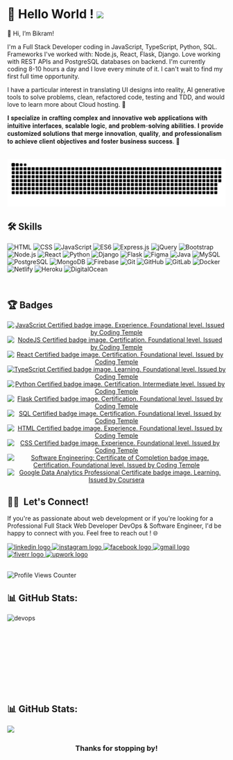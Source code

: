 <h1>
👋 Hello World ! <img src="https://github.com/TheDudeThatCode/TheDudeThatCode/blob/master/Assets/Earth.gif" width="24px">  
</h1>

👋 Hi, I’m Bikram!<br/>

I'm a Full Stack Developer coding in JavaScript, TypeScript, Python, SQL. Frameworks I've worked with: Node.js, React, Flask, Django. Love working with REST APIs and PostgreSQL databases on backend. I'm currently coding 8-10 hours a day and I love every minute of it. I can't wait to find my first full time opportunity.

I have a particular interest in translating UI designs into reality, AI generative tools to solve problems, clean, refactored code, testing and TDD, and would love to learn more about Cloud hosting.
🎨

𝐈 𝐬𝐩𝐞𝐜𝐢𝐚𝐥𝐢𝐳𝐞 𝐢𝐧 𝐜𝐫𝐚𝐟𝐭𝐢𝐧𝐠 𝐜𝐨𝐦𝐩𝐥𝐞𝐱 𝐚𝐧𝐝 𝐢𝐧𝐧𝐨𝐯𝐚𝐭𝐢𝐯𝐞 𝐰𝐞𝐛 𝐚𝐩𝐩𝐥𝐢𝐜𝐚𝐭𝐢𝐨𝐧𝐬 𝐰𝐢𝐭𝐡 𝐢𝐧𝐭𝐮𝐢𝐭𝐢𝐯𝐞 𝐢𝐧𝐭𝐞𝐫𝐟𝐚𝐜𝐞𝐬, 𝐬𝐜𝐚𝐥𝐚𝐛𝐥𝐞 𝐥𝐨𝐠𝐢𝐜, 𝐚𝐧𝐝 𝐩𝐫𝐨𝐛𝐥𝐞𝐦-𝐬𝐨𝐥𝐯𝐢𝐧𝐠 𝐚𝐛𝐢𝐥𝐢𝐭𝐢𝐞𝐬. 𝐈 𝐩𝐫𝐨𝐯𝐢𝐝𝐞 𝐜𝐮𝐬𝐭𝐨𝐦𝐢𝐳𝐞𝐝 𝐬𝐨𝐥𝐮𝐭𝐢𝐨𝐧𝐬 𝐭𝐡𝐚𝐭 𝐦𝐞𝐫𝐠𝐞 𝐢𝐧𝐧𝐨𝐯𝐚𝐭𝐢𝐨𝐧, 𝐪𝐮𝐚𝐥𝐢𝐭𝐲, 𝐚𝐧𝐝 𝐩𝐫𝐨𝐟𝐞𝐬𝐬𝐢𝐨𝐧𝐚𝐥𝐢𝐬𝐦 𝐭𝐨 𝐚𝐜𝐡𝐢𝐞𝐯𝐞 𝐜𝐥𝐢𝐞𝐧𝐭 𝐨𝐛𝐣𝐞𝐜𝐭𝐢𝐯𝐞𝐬 𝐚𝐧𝐝 𝐟𝐨𝐬𝐭𝐞𝐫 𝐛𝐮𝐬𝐢𝐧𝐞𝐬𝐬 𝐬𝐮𝐜𝐜𝐞𝐬𝐬. 🚀
<!--<a href="https://bikram-portfolio-2.vercel.app"><strong>Visit my personal website </strong></a> -->
<br/>
<img src="https://raw.githubusercontent.com/Saqib-DevSecOps/Saqib-DevSecOps/output/github-contribution-grid-snake-dark.svg" alt="Snake animation" />

## 🛠 Skills

![HTML](https://img.shields.io/static/v1?message=HTML&logo=html5&label=&color=E34F26&logoColor=white&labelColor=&style=for-the-badge)
![CSS](https://img.shields.io/static/v1?message=CSS&logo=css3&label=&color=1572B6&logoColor=white&labelColor=&style=for-the-badge)
![JavaScript](https://img.shields.io/static/v1?message=JavaScript&logo=javascript&label=&color=F7DF1E&logoColor=black&labelColor=&style=for-the-badge)
![ES6](https://img.shields.io/static/v1?message=ES6&logo=javascript&label=&color=F7DF1E&logoColor=black&labelColor=&style=for-the-badge)
![Express.js](https://img.shields.io/static/v1?message=Express.js&logo=express&label=&color=000000&logoColor=white&labelColor=&style=for-the-badge)
![jQuery](https://img.shields.io/badge/jquery-%230769AD.svg?style=for-the-badge&logo=jquery&logoColor=white)
![Bootstrap](https://img.shields.io/static/v1?message=Bootstrap&logo=bootstrap&label=&color=563D7C&logoColor=white&labelColor=&style=for-the-badge)
![Node.js](https://img.shields.io/static/v1?message=Node.js&logo=node.js&label=&color=339933&logoColor=white&labelColor=&style=for-the-badge)
![React](https://img.shields.io/static/v1?message=React&logo=react&label=&color=20232A&logoColor=61DAFB&labelColor=&style=for-the-badge)
![Python](https://img.shields.io/static/v1?message=Python&logo=python&label=&color=3776AB&logoColor=white&labelColor=&style=for-the-badge)
![Django](https://img.shields.io/static/v1?message=Django&logo=django&label=&color=092E20&logoColor=white&labelColor=&style=for-the-badge)
![Flask](https://img.shields.io/static/v1?message=Flask&logo=flask&label=&color=000000&logoColor=white&labelColor=&style=for-the-badge)
![Figma](https://img.shields.io/static/v1?message=Figma&logo=figma&label=&color=F24E1E&logoColor=white&labelColor=&style=for-the-badge)
![Java](https://img.shields.io/static/v1?message=Java&logo=java&label=&color=007396&logoColor=white&labelColor=&style=for-the-badge)
![MySQL](https://img.shields.io/static/v1?message=MySQL&logo=mysql&label=&color=4479A1&logoColor=white&labelColor=&style=for-the-badge)
![PostgreSQL](https://img.shields.io/static/v1?message=PostgreSQL&logo=postgresql&label=&color=336791&logoColor=white&labelColor=&style=for-the-badge)
![MongoDB](https://img.shields.io/static/v1?message=MongoDB&logo=mongodb&label=&color=47A248&logoColor=white&labelColor=&style=for-the-badge)
![Firebase](https://img.shields.io/static/v1?message=Firebase&logo=firebase&label=&color=FFCA28&logoColor=black&labelColor=&style=for-the-badge)
![Git](https://img.shields.io/static/v1?message=Git&logo=git&label=&color=E44C30&logoColor=white&labelColor=&style=for-the-badge)
![GitHub](https://img.shields.io/static/v1?message=GitHub&logo=github&label=&color=181717&logoColor=white&labelColor=&style=for-the-badge)
![GitLab](https://img.shields.io/static/v1?message=GitLab&logo=gitlab&label=&color=FC6D26&logoColor=white&labelColor=&style=for-the-badge)
![Docker](https://img.shields.io/static/v1?message=Docker&logo=docker&label=&color=2496ED&logoColor=white&labelColor=&style=for-the-badge)
![Netlify](https://img.shields.io/static/v1?message=Netlify&logo=netlify&label=&color=00C7B7&logoColor=white&labelColor=&style=for-the-badge)
![Heroku](https://img.shields.io/static/v1?message=Heroku&logo=heroku&label=&color=430098&logoColor=white&labelColor=&style=for-the-badge)
![DigitalOcean](https://img.shields.io/static/v1?message=DigitalOcean&logo=digitalocean&label=&color=0080FF&logoColor=white&labelColor=&style=for-the-badge)
<!--![Next.js](https://img.shields.io/static/v1?message=Next.js&logo=next.js&label=&color=000000&logoColor=white&labelColor=&style=for-the-badge)
![C](https://img.shields.io/static/v1?message=C&logo=c&label=&color=A8B9CC&logoColor=white&labelColor=&style=for-the-badge)
![TensorFlow](https://img.shields.io/static/v1?message=TensorFlow&logo=tensorflow&label=&color=FF6F00&logoColor=white&labelColor=&style=for-the-badge)
![PyTorch](https://img.shields.io/static/v1?message=PyTorch&logo=pytorch&label=&color=EE4C2C&logoColor=white&labelColor=&style=for-the-badge)
![Scikit-learn](https://img.shields.io/static/v1?message=Scikit-learn&logo=scikit-learn&label=&color=F7931E&logoColor=white&labelColor=&style=for-the-badge)
![NLP](https://img.shields.io/static/v1?message=NLP&logo=nlp&label=&color=32A852&logoColor=white&labelColor=&style=for-the-badge)
![GPT-3](https://img.shields.io/static/v1?message=GPT-3&logo=openai&label=&color=412991&logoColor=white&labelColor=&style=for-the-badge)
![GPT-4](https://img.shields.io/static/v1?message=GPT-4&logo=openai&label=&color=412991&logoColor=white&labelColor=&style=for-the-badge)
![ChatGPT](https://img.shields.io/static/v1?message=ChatGPT&logo=openai&label=&color=412991&logoColor=white&labelColor=&style=for-the-badge)
![Pandas](https://img.shields.io/static/v1?message=Pandas&logo=pandas&label=&color=150458&logoColor=white&labelColor=&style=for-the-badge)
![NumPy](https://img.shields.io/static/v1?message=NumPy&logo=numpy&label=&color=013243&logoColor=white&labelColor=&style=for-the-badge)
![Matplotlib](https://img.shields.io/static/v1?message=Matplotlib&logo=matplotlib&label=&color=11557C&logoColor=white&labelColor=&style=for-the-badge)
<!--![Redis](https://img.shields.io/static/v1?message=Redis&logo=redis&label=&color=DC382D&logoColor=white&labelColor=&style=for-the-badge)
![Celery](https://img.shields.io/static/v1?message=Celery&logo=celery&label=&color=37814A&logoColor=white&labelColor=&style=for-the-badge)
![RabbitMQ](https://img.shields.io/static/v1?message=RabbitMQ&logo=rabbitmq&label=&color=FF6600&logoColor=white&labelColor=&style=for-the-badge)
![LINUX](https://img.shields.io/badge/Linux-FCC624?style=for-the-badge&logo=linux&logoColor=black)
![Jenkins](https://img.shields.io/static/v1?message=Jenkins&logo=jenkins&label=&color=D24939&logoColor=white&labelColor=&style=for-the-badge)
![Kubernetes](https://img.shields.io/static/v1?message=Kubernetes&logo=kubernetes&label=&color=326CE5&logoColor=white&labelColor=&style=for-the-badge)
![Linode](https://img.shields.io/static/v1?message=Linode&logo=linode&label=&color=00A95C&logoColor=white&labelColor=&style=for-the-badge)
![AWS](https://img.shields.io/static/v1?message=AWS&logo=amazon-aws&label=&color=232F3E&logoColor=white&labelColor=&style=for-the-badge)-->

<br/>


## 🏆 Badges

<div align="center">
 <a href="https://www.credly.com/earner/earned/badge/9fb6e77a-1d5a-4cf3-b713-e5a0c967111d">
    <img class="cr-badges-full-badge__img" src="https://images.credly.com/size/680x680/images/3652f50d-ccdd-4d5f-8560-af205a4ba4d4/image.png" alt="JavaScript Certified badge image. Experience. Foundational level. Issued by Coding Temple" width="100" height="100">
  </a> 
  <a href="https://www.credly.com/earner/earned/badge/eb1f41d2-564f-4b65-b632-4a4ff6bd3053">
    <img class="cr-badges-full-badge__img" src="https://images.credly.com/size/680x680/images/a220d3a8-6185-42f9-9e44-f2ae37877721/image.png" alt="NodeJS Certified badge image. Certification. Foundational level. Issued by Coding Temple" width="100" height="100">
  </a>
  <a href="https://www.credly.com/earner/earned/badge/f0c7c8f7-daf3-4fe0-8515-d6c04b96e705">
    <img class="cr-badges-full-badge__img" src="https://images.credly.com/size/680x680/images/a4256fae-8645-4aab-8084-9942439bdb41/image.png" alt="React Certified badge image. Certification. Foundational level. Issued by Coding Temple" width="100" height="100">
  </a>
  <a href="https://www.credly.com/earner/earned/badge/49ab9abf-69d5-4c1c-b05a-96ca4316cba0">
    <img class="cr-badges-full-badge__img" src="https://images.credly.com/size/680x680/images/47572ec1-e407-42d7-9781-2a65f4c38228/image.png" alt="TypeScript Certified badge image. Learning. Foundational level. Issued by Coding Temple" width="88" height="88">
  </a>
  <a href="https://www.credly.com/earner/earned/badge/a58de603-0fc8-46f0-9365-332e11af771b">
    <img class="cr-badges-full-badge__img" src="https://images.credly.com/size/680x680/images/d2ce1275-b1dc-46c3-b31d-e6c5eb182cc4/image.png" alt="Python Certified badge image. Certification. Intermediate level. Issued by Coding Temple" width="100" height="100">
  </a>
  <a href="https://www.credly.com/earner/earned/badge/5d0419a7-9765-4e03-b1f6-f182ee63f3e4">
    <img class="cr-badges-full-badge__img" src="https://images.credly.com/size/680x680/images/ceb9d2f3-b9cb-4a05-bb54-7b491810578d/image.png" alt="Flask Certified badge image. Certification. Foundational level. Issued by Coding Temple" width="100" height="100">
  </a>
  </a>
  <a href="https://www.credly.com/earner/earned/badge/2779c32f-812c-4ae6-b3b1-7b2d76e7337a">
    <img class="cr-badges-full-badge__img" src="https://images.credly.com/size/680x680/images/84934681-aa28-4da2-8fd4-0ae4469744a5/image.png" alt="SQL Certified badge image. Certification. Foundational level. Issued by Coding Temple" width="100" height="100">
  </a>
  <a href="https://www.credly.com/earner/earned/badge/f953028d-bc39-4bb1-a9d6-30e1c99ad94f">
    <img class="cr-badges-full-badge__img" src="https://images.credly.com/size/680x680/images/f10cfb58-b0fe-4d5c-ba76-bdadc3e1fff3/image.png" alt="HTML Certified badge image. Experience. Foundational level. Issued by Coding Temple" width="100" height="100">
  </a>
  <a href="https://www.credly.com/earner/earned/badge/b70f63d7-f3c3-44d1-a7cc-0d12ba8c7617">
    <img class="cr-badges-full-badge__img" src="https://images.credly.com/size/680x680/images/cb615822-7cee-4f3c-b67c-891196b0d01f/image.png" alt="CSS Certified badge image. Experience. Foundational level. Issued by Coding Temple" width="100" height="100">
  </a>
 <a href="https://www.credly.com/earner/earned/badge/3350277c-2201-4046-88a3-43da63897d6d">
    <img class="cr-badges-full-badge__img" src="https://images.credly.com/size/680x680/images/4abab2fd-db88-4d87-ba0d-743c3047105e/image.png" alt="Software Engineering: Certificate of Completion badge image. Certification. Foundational level. Issued by Coding Temple" width="100" height="100">
  </a>
  <a href="https://www.credly.com/earner/earned/badge/ee72d130-14fa-4069-9af3-3efbcac7b0aa">
    <img class="cr-badges-full-badge__img" src="https://images.credly.com/size/680x680/images/d41de2b7-cbc2-47ec-bcf1-ebecbe83872f/GCC_badge_DA_1000x1000.png" alt="Google Data Analytics Professional Certificate badge image. Learning. Issued by Coursera" width="100" height="100">
  </a>
</div> 


 ## 🤝🏻 &nbsp;Let's Connect!
If you're as passionate about web development or if you're looking for a Professional Full Stack Web Developer DevOps & Software Engineer, I'd be happy to connect with you. Feel free to reach out ! 🌐 
<div >
<a href="https://www.linkedin.com/in/bikramp/" target="_blank">
  <img src="https://img.shields.io/static/v1?message=LinkedIn&logo=linkedin&label=&color=0077B5&logoColor=white&labelColor=&style=for-the-badge" height="35" alt="linkedin logo" />
</a>
<a href="https://www.instagram.com/bikramp_official/" target="_blank">
  <img src="https://img.shields.io/static/v1?message=Instagram&logo=instagram&label=&color=E4405F&logoColor=white&labelColor=&style=for-the-badge" height="35" alt="instagram logo" />
</a>
<a href="" target="_blank">
  <img src="https://img.shields.io/static/v1?message=Facebook&logo=facebook&label=&color=1877F2&logoColor=white&labelColor=&style=for-the-badge" height="35" alt="facebook logo" />
</a>
<a href="mailto:bikramphurumbo@gmail.com" target="_blank">
  <img src="https://img.shields.io/static/v1?message=Gmail&logo=gmail&label=&color=D14836&logoColor=white&labelColor=&style=for-the-badge" height="35" alt="gmail logo" />
</a>
<a href="" target="_blank">
  <img src="https://img.shields.io/static/v1?message=Fiverr&logo=fiverr&label=&color=1DBF73&logoColor=white&labelColor=&style=for-the-badge" height="35" alt="fiverr logo" />
</a>
<a href="" target="_blank">
  <img src="https://img.shields.io/static/v1?message=Upwork&logo=upwork&label=&color=6FDA44&logoColor=white&labelColor=&style=for-the-badge" height="35" alt="upwork logo" />
</a>
</div>
<br>
<p align="left"> <img src="https://komarev.com/ghpvc/?username=Bikramai&label=Profile%20views&color=0e75b6&style=flat" alt="Profile Views Counter" width="15%" /> </p>

## 📊 GitHub Stats:

<div align="left" style="display: flex; align-items:center;">
  <img src="https://github-readme-streak-stats.herokuapp.com/?user=Bikramai&theme=blue-green" alt="devops" style="max-width: 100%; height: 175px;" />
  <!--<img src="https://github-readme-streak-stats.herokuapp.com/?user=Saqib-DevSecOps&theme=blue-green" alt="devops" style="max-width: 100%; height: 175px;" />
  <!--<img src="https://github-readme-stats.vercel.app/api/top-langs/?username=Bikramai&theme=blue-green" style="max-width: 100%; height: 175px;" /> -->
</div> 

## 📊 GitHub Stats:
<!--![](https://github-readme-stats.vercel.app/api?username=ikramovna&theme=swift&hide_border=false&include_all_commits=false&count_private=true)<br/> 
![](https://github-readme-streak-stats.herokuapp.com/?user=ikramovna&theme=swift&hide_border=false)<br/> -->
![](https://github-readme-stats.vercel.app/api/top-langs/?username=ikramovna&theme=swift&hide_border=false&include_all_commits=true&count_private=true&layout=compact)
<!--![](https://github-readme-stats.vercel.app/api/top-langs/?username=Bikramai&theme=swift&hide_border=false&include_all_commits=true&count_private=true&layout=compact)-->

<h3 align="center">Thanks for stopping by!</h3>





